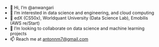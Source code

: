 - 👋 Hi, I’m @anwangari
- 👀 I’m interested in data science and engineering, and cloud computing
- 🌱 edX (CS50x), Worldquant University (Data Science Lab), Emobilis (AWS re/Start)
- 💞️ I’m looking to collaborate on data science and machine learning projects
- 📫 Reach me at antonnm7@gmail.com

<!---
anwangari/anwangari is a ✨ special ✨ repository because its `README.md` (this file) appears on your GitHub profile.
You can click the Preview link to take a look at your changes.
--->
